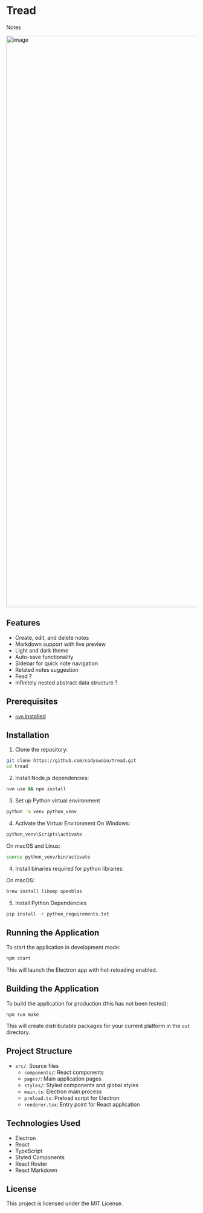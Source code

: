 # Tread

Notes

<img width="1512" alt="image" src="https://github.com/user-attachments/assets/5b140f51-6904-48a4-aa23-c43c7b97d5c5">


## Features

- Create, edit, and delete notes
- Markdown support with live preview
- Light and dark theme
- Auto-save functionality
- Sidebar for quick note navigation
- Related notes suggestion
- Feed ?
- Infinitely nested abstract data structure ?

## Prerequisites

- [`nvm` installed](https://formulae.brew.sh/formula/nvm)

## Installation

1. Clone the repository:

```bash
git clone https://github.com/codyswain/tread.git
cd tread
```

2. Install Node.js dependencies:

```bash
nvm use && npm install
```

3. Set up Python virtual environment

```bash
python -m venv python_venv
```

4. Activate the Virtual Environment
   On Windows:

```bash
python_venv\Scripts\activate
```

On macOS and Linux:

```bash
source python_venv/bin/activate
```

4. Install binaries required for python libraries:

On macOS:

```bash
brew install libomp openblas
```

5. Install Python Dependencies

```bash
pip install -r python_requirements.txt
```

## Running the Application

To start the application in development mode:

```bash
npm start
```

This will launch the Electron app with hot-reloading enabled.

## Building the Application

To build the application for production (this has not been tested):

```
npm run make
```

This will create distributable packages for your current platform in the `out` directory.

## Project Structure

- `src/`: Source files
  - `components/`: React components
  - `pages/`: Main application pages
  - `styles/`: Styled components and global styles
  - `main.ts`: Electron main process
  - `preload.ts`: Preload script for Electron
  - `renderer.tsx`: Entry point for React application

## Technologies Used

- Electron
- React
- TypeScript
- Styled Components
- React Router
- React Markdown

## License

This project is licensed under the MIT License.

